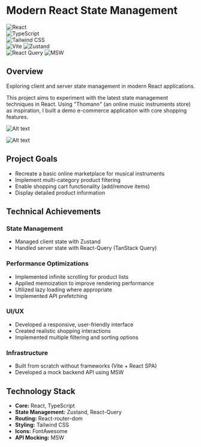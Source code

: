 # Modern React State Management

![React](https://img.shields.io/badge/React-20232A?style=for-the-badge&logo=react&logoColor=61DAFB)  
![TypeScript](https://img.shields.io/badge/TypeScript-3178C6?style=for-the-badge&logo=typescript&logoColor=white)  
![Tailwind CSS](https://img.shields.io/badge/Tailwind_CSS-06B6D4?style=for-the-badge&logo=tailwind-css&logoColor=white)  
![Vite](https://img.shields.io/badge/Vite-646CFF?style=for-the-badge&logo=vite&logoColor=white)
![Zustand](https://img.shields.io/badge/Zustand-000000?style=for-the-badge&logo=zustand&logoColor=white)  
![React Query](https://img.shields.io/badge/React_Query-FF4154?style=for-the-badge&logo=react-query&logoColor=white)
![MSW](https://img.shields.io/badge/MSW-FF6B6B?style=for-the-badge&logo=mock-service-worker&logoColor=white)

## Overview

Exploring client and server state management in modern React applications.

This project aims to experiment with the latest state management techniques in React. Using "Thomann" (an online music instruments store) as inspiration, I built a demo e-commerce application with core shopping features.

![Alt text](./docs/Capture%201.gif)

![Alt text](./docs/Capture%202.gif)

## Project Goals

- Recreate a basic online marketplace for musical instruments
- Implement multi-category product filtering
- Enable shopping cart functionality (add/remove items)
- Display detailed product information

## Technical Achievements

### State Management

- Managed client state with Zustand
- Handled server state with React-Query (TanStack Query)

### Performance Optimizations

- Implemented infinite scrolling for product lists
- Applied memoization to improve rendering performance
- Utilized lazy loading where appropriate
- Implemented API prefetching

### UI/UX

- Developed a responsive, user-friendly interface
- Created realistic shopping interactions
- Implemented multiple filtering and sorting options

### Infrastructure

- Built from scratch without frameworks (Vite + React SPA)
- Developed a mock backend API using MSW

## Technology Stack

- **Core:** React, TypeScript
- **State Management:** Zustand, React-Query
- **Routing:** React-router-dom
- **Styling:** Tailwind CSS
- **Icons:** FontAwesome
- **API Mocking:** MSW
